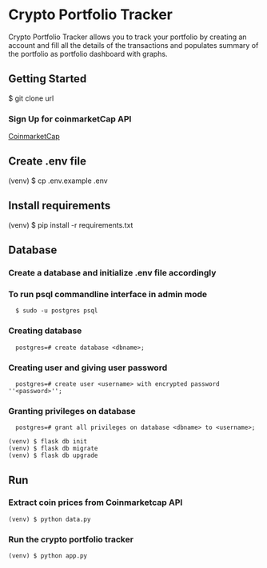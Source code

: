 # Crypto Portfolio Tracker

Crypto Portfolio Tracker allows you to track your portfolio by creating an account and fill all the details of the transactions and populates summary of the portfolio as portfolio dashboard with graphs.

## Getting Started

$ git clone url

### Sign Up for coinmarketCap API

[CoinmarketCap](https://coinmarketcap.com/api/)

## Create .env file

(venv) $ cp .env.example .env

## Install requirements

(venv) $ pip install -r requirements.txt

## Database

### Create a database and initialize .env file accordingly

### To run psql commandline interface in admin mode

      $ sudo -u postgres psql

### Creating database

      postgres=# create database <dbname>;

### Creating user and giving user password

      postgres=# create user <username> with encrypted password ''<password>'';

### Granting privileges on database

      postgres=# grant all privileges on database <dbname> to <username>;

    (venv) $ flask db init
    (venv) $ flask db migrate
    (venv) $ flask db upgrade

## Run

### Extract coin prices from Coinmarketcap API

    (venv) $ python data.py

### Run the crypto portfolio tracker

    (venv) $ python app.py
